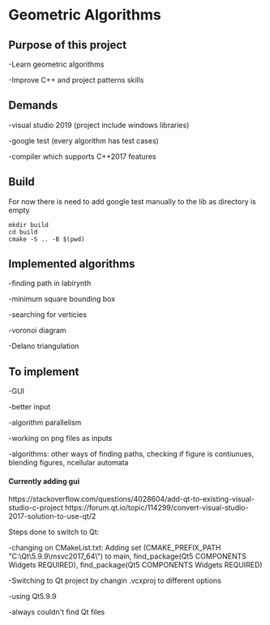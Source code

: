<h1>Geometric Algorithms</h1>

<h2>Purpose of this project</h2>

-Learn geometric algorithms

-Improve C++ and project patterns skills

<h2>Demands</h2>

-visual studio 2019 (project include windows libraries)

-google test (every algorithm has test cases)

-compiler which supports C++2017 features

<h2>Build</h2>

For now there is need to add google test manually to the lib as directory is empty

```
mkdir build
cd build
cmake -S .. -B $(pwd)
```

<h2>Implemented algorithms </h2>

-finding path in labirynth

-minimum square bounding box

-searching for verticies

-voronoi diagram

-Delano triangulation

<h2>To implement </h2>

-GUI

-better input

-algorithm parallelism

-working on png files as inputs

-algorithms: other ways of finding paths, checking if figure is contiunues, blending figures, ncellular automata


<h4>Currently adding gui</h4>
https://stackoverflow.com/questions/4028604/add-qt-to-existing-visual-studio-c-project
https://forum.qt.io/topic/114299/convert-visual-studio-2017-solution-to-use-qt/2

Steps done to switch to Qt:

-changing on CMakeList.txt: Adding set (CMAKE_PREFIX_PATH "C:\\Qt\\5.9.9\\msvc2017_64\\") to main, find_package(Qt5 COMPONENTS Widgets REQUIRED), find_package(Qt5 COMPONENTS Widgets REQUIRED)

-Switching to Qt project by changin .vcxproj <Keyword> to different options
  
  -using Qt5.9.9
  
  -always couldn't find Qt files

